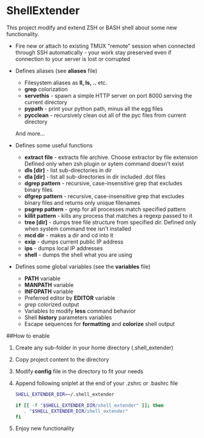 # ShellExtender
This project modify and extend ZSH or BASH shell about some new functionality.

* Fire new or attach to existing TMUX "remote" session when connected through SSH automatically - your work stay preserved even if connection to your server is lost or corrupted

* Defines aliases (see **aliases** file)
  * Filesystem aliases as **ll, ls, ..** etc.
  * **grep** colorization
  * **servethis** - spawn a simple HTTP server on port 8000 serving the current directory
  * **pypath** - print your python path, minus all the egg files
  * **pycclean** - recursively clean out all of the pyc files from current directory
  
  And more...

* Defines some useful functions
  * **extract file** - extracts file archive. Choose extractor by file extension Defined only when zsh plugin or sytem command doesn't exist
  * **dls [dir]** - list sub-directories in dir
  * **dla [dir]** - list all sub-directories in dir included .dot files
  * **dgrep pattern** - recursive, case-insensitive grep that excludes binary files
  * **dfgrep pattern** - recursive, case-insensitive grep that excludes binary files and returns only unique filenames
  * **psgrep pattern** - grep for all processes match specified pattern
  * **killit pattern** - kills any process that matches a regexp passed to it
  * **tree [dir]** - dumps tree file structure from specified dir. Defined only when system command tree isn't installed
  * **mcd dir** - makes a dir and cd into it
  * **exip** - dumps current public IP address
  * **ips** - dumps local IP addresses
  * **shell** - dumps the shell what you are using

* Defines some global variables (see the **variables** file)
  * **PATH** variable
  * **MANPATH** variable
  * **INFOPATH** variable
  * Preferred editor by **EDITOR** variable
  * *grep* colorized output
  * Variables to modify **less** command behavior
  * Shell **history** parameters variables
  * Escape sequences for **formatting** and **colorize** shell output
  
##How to enable 
1. Create any sub-folder in your home directory (.shell_extender)
2. Copy project content to the directory
3. Modify **config** file in the directory to fit your needs
4. Append following sniplet at the end of your .zshrc or .bashrc file

   ```bash
   SHELL_EXTENDER_DIR=~/.shell_extender
   
   if [[ -f "$SHELL_EXTENDER_DIR/shell_extender" ]]; then
      . "$SHELL_EXTENDER_DIR/shell_extender"
   fi
   ```
5. Enjoy new functionality
